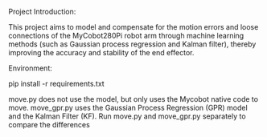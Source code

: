 Project Introduction:

This project aims to model and compensate for the motion errors and loose connections of the MyCobot280Pi robot arm through machine learning methods (such as Gaussian process regression and Kalman filter), thereby improving the accuracy and stability of the end effector.

Environment:

pip install -r requirements.txt

move.py does not use the model, but only uses the Mycobot native code to move. move_gpr.py uses the Gaussian Process Regression (GPR) model and the Kalman Filter (KF).
Run move.py and move_gpr.py separately to compare the differences
